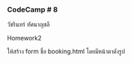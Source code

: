 ###  CodeCamp # 8
วัชรินทร์ ทัศนาญชลี



Homework2  

ให้สร้าง form ชื่อ booking.html โดยมีหน้าตาดังรูป


